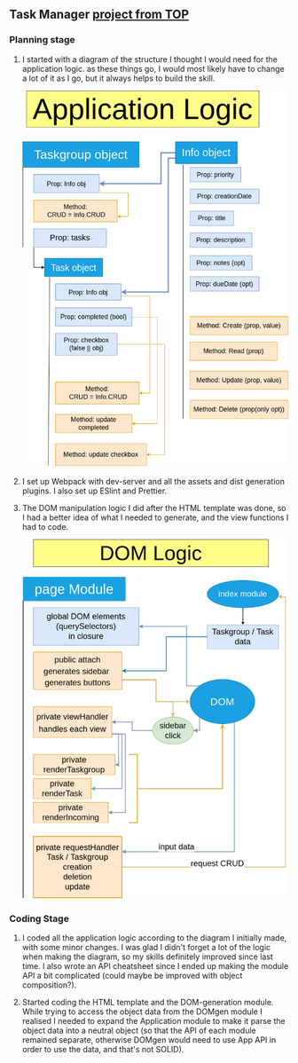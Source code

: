 ## Task Manager [project from TOP](https://www.theodinproject.com/lessons/node-path-javascript-todo-list)

### Planning stage 

1.  I started with a diagram of the structure I thought I would need for the application logic.
    as these things go, I would most likely have to change a lot of it as I go, but it always
    helps to build the skill.

    <img src="./todo-list-structure.drawio.png" width="500"/>

2.  I set up Webpack with dev-server and all the assets and dist generation plugins. I also set up
    ESlint and Prettier.

3.  The DOM manipulation logic I did after the HTML template was done, so I had a better idea of
    what I needed to generate, and the view functions I had to code.

    <img src="./dom-logic-diagram.drawio.png" width="500"/>

### Coding Stage

1. I coded all the application logic according to the diagram I initially made, with some minor changes. I was glad I didn't forget a lot of the logic when making the diagram, so my skills definitely improved since last time. I also wrote an API cheatsheet since I ended up making the module API a bit complicated (could maybe be improved with object composition?).

2. Started coding the HTML template and the DOM-generation module. While trying to access the object data from the DOMgen module I realised I needed to expand the Application module to make it parse the object data into a neutral object (so that the API of each module remained separate, otherwise DOMgen would need to use App API in order to use the data, and that's not SOLID).
